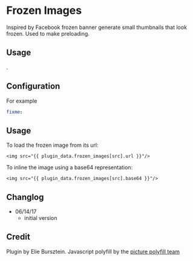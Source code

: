 # Frozen Images

Inspired by Facebook frozen banner generate small thumbnails that look frozen. Used to make preloading.

## Usage
.

## Configuration
For example
```yaml
fixme:
```

## Usage

To load the frozen image from its url:

```jinja2
<img src="{{ plugin_data.frozen_images[src].url }}"/>
```

To inline the image using a base64 representation:

```jinja2
<img src="{{ plugin_data.frozen_images[src].base64 }}"/>
```

## Changlog
- 06/14/17
    - initial version

## Credit
Plugin by Elie Bursztein. Javascript polyfill by the [picture polyfill team](https://raw.githubusercontent.com/scottjehl/picturefill/master/Authors.txt)